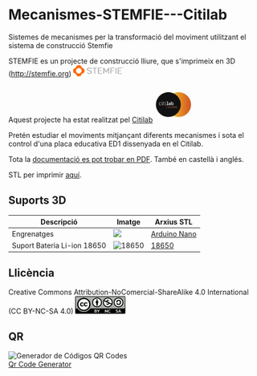 # Mecanismes-STEMFIE---Citilab

Sistemes de mecanismes per la transformació del moviment utilitzant el sistema de construcció Stemfie

STEMFIE es un projecte de construcció lliure, que s'imprimeix en 3D (http://stemfie.org) <img src="Imatges/LogoSTEMFIE.png" width="100" />

Aquest projecte ha estat realitzat pel [Citilab](https://www.citilab.eu/)    <img src="Imatges/LogoCitilab.jpeg" width="75" />

Pretén estudiar el moviments mitjançant diferents mecanismes i sota el control d'una placa educativa ED1 dissenyada en el Citilab.

Tota la [documentació es pot trobar en PDF](https://github.com/maynej/Mecanismes-STEMFIE---Citilab/tree/main/Doc). També en castellà i anglés.

STL per imprimir [aquí](https://github.com/maynej/Mecanismes-STEMFIE---Citilab/tree/main/STL).

## Suports 3D
  
Descripció         | Imatge          | Arxius STL         
------------- | ------------- | ------------- 
Engrenatges |![](Imatges/Engrenatges.png) | [Arduino Nano](CPU/ArduinoNanoStemfie.stl)
Suport Bateria Li-ion 18650|![18650](Imatges/18650.png) | [18650](CPU/18650Holder2Stemfie.stl)

## Llicència

Creative Commons Attribution-NoComercial-ShareAlike 4.0 International (CC BY-NC-SA 4.0)  <img src="Imatges/CC.png" width="100" />

## QR
<div id="qrcode">

<img src="https://www.codigos-qr.com/qr/php/qr_img.php?d=https%3A%2F%2Fgithub.com%2Fmaynej%2FMecanismes-STEMFIE---Citilab&s=6&e=m" alt="Generador de Códigos QR Codes"/>
<br/><a href="https://www.codigos-qr.com/en/qr-code-generator/" target="_blank" id"qrgenerator">Qr Code Generator</a>
</div>






